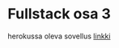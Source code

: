 # Fullstack osa 3

herokussa oleva sovellus [linkki](https://blooming-harbor-63158.herokuapp.com/api/persons)
